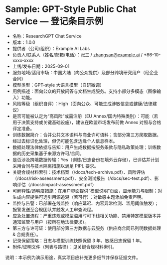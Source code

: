 # Sample: GPT-Style Public Chat Service — 登记条目示例

- 名称：ResearchGPT Chat Service
- 版本：1.0.0
- 提供者（公司/组织）：Example AI Labs
- 负责人/联系人（姓名/邮箱/电话）：张三 / zhangsan@example.ai / +86-10-xxxx-xxxx
- 上线/发布日期：2025-09-01
- 服务地域/适用市场：中国大陆（向公众提供）及部分跨境研究用户（经企业合同）
- 模型类型：GPT-style 大语言模型（自研微调）
- 用例描述：面向公众的开放问答与文档生成服务。支持小部分多模态（图像输入）功能。
- 风险等级（组织自评）：High（面向公众、可能生成涉敏信息或健康/法律建议）
- 是否可能被认定为“高风险”或需注册（EU Annex/国内特殊类别）：可能（若用于决策支持或关键基础设施），建议在欧盟市场发布前做 Annex 对照与合格评定准备。
- 训练数据简介：合并公共文本语料与商业许可语料；含部分第三方爬取数据。经过去标识化处理，但仍可能包含边缘个人信息样本。
- 数据处理法律依据与告知：用户生成数据按服务条款与隐私政策处理；训练数据的历史采集基于来源方许可/合同。
- 是否涉及跨境数据传输：Yes（训练/日志备份在境外云存储），已评估并计划采用合同与技术隔离措施以满足 PIPL 要求。
- 关键合规材料索引：技术档案（/docs/tech-archive.pdf）、风险评估（/docs/risk-assessment.pdf）、安全测试报告（/docs/sec-test.pdf）、影响评估（/docs/impact-assessment.pdf）
- 可解释性/透明度措施：在用户界面提供“模型说明”页面，显示能力与限制；对生成内容提供可选引用源追溯（若可行）；对敏感主题添加免责声明。
- 监控与告警：已部署在线监控（响应延迟、内容异常检测、滥用阈值触发）；报警发送至合规团队并触发人工审查流程。
- 应急处置流程：严重违规或模型滥用时可下线相关功能、禁用特定模型版本并通知监管与用户（按所在地法律要求）。
- 第三方与许可证：使用部分第三方数据与云服务（供应商合同已列明数据处理 & 合规责任）。
- 记录保留策略：日志与模型训练快照保留 3 年，敏感日志保留 1 年。
- 附件/证明文件（列表与路径）：见关键合规材料索引。

说明：本示例为演示用途，真实项目应补充更多细节并保存证据文件。
